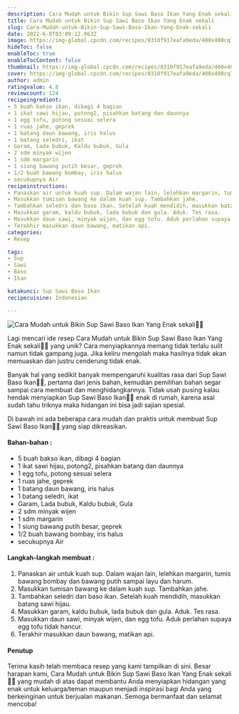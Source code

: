 ```yaml
---
description: Cara Mudah untuk Bikin Sup Sawi Baso Ikan Yang Enak sekali"
title: Cara Mudah untuk Bikin Sup Sawi Baso Ikan Yang Enak sekali
slug: Cara-Mudah-untuk-Bikin-Sup-Sawi-Baso-Ikan-Yang-Enak-sekali
date: 2022-6-8T03:09:12.063Z
image: https://img-global.cpcdn.com/recipes/0310f917eafa9eda/400x400cq70/photo.jpg
hideToc: false
enableToc: true
enableTocContent: false
thumbnail: https://img-global.cpcdn.com/recipes/0310f917eafa9eda/400x400cq70/photo.jpg
cover: https://img-global.cpcdn.com/recipes/0310f917eafa9eda/400x400cq70/photo.jpg
author: admin
ratingvalue: 4.8
reviewcount: 124
recipeingredient:
- 5 buah bakso ikan, dibagi 4 bagian
- 1 ikat sawi hijau, potong2, pisahkan batang dan daunnya
- 1 egg tofu, potong sesuai selera
- 1 ruas jahe, geprek
- 1 batang daun bawang, iris halus
- 1 batang seledri, ikat
- Garam, Lada bubuk, Kaldu bubuk, Gula
- 2 sdm minyak wijen
- 1 sdm margarin
- 1 siung bawang putih besar, geprek
- 1/2 buah bawang bombay, iris halus
- secukupnya Air
recipeinstructions:
- Panaskan air untuk kuah sup. Dalam wajan lain, lelehkan margarin, tumis bawang bombay dan bawang putih sampai layu dan harum.
- Masukkan tumisan bawang ke dalam kuah sup. Tambahkan jahe.
- Tambahkan seledri dan baso ikan. Setelah kuah mendidih, masukkan batang sawi hijau.
- Masukkan garam, kaldu bubuk, lada bubuk dan gula. Aduk. Tes rasa.
- Masukkan daun sawi, minyak wijen, dan egg tofu. Aduk perlahan supaya egg tofu tidak hancur.
- Terakhir masukkan daun bawang, matikan api.
categories:
- Resep

tags:
- Sup
- Sawi
- Baso
- Ikan

katakunci: Sup Sawi Baso Ikan
recipecuisine: Indonesian

---
```


![Cara Mudah untuk Bikin Sup Sawi Baso Ikan Yang Enak sekali👩‍🍳](https://img-global.cpcdn.com/recipes/0310f917eafa9eda/400x400cq70/photo.jpg)

Lagi mencari ide resep Cara Mudah untuk Bikin Sup Sawi Baso Ikan Yang Enak sekali👩‍🍳 yang unik? Cara menyiapkannya memang tidak terlalu sulit namun tidak gampang juga. Jika keliru mengolah maka hasilnya tidak akan memuaskan dan justru cenderung tidak enak.

Banyak hal yang sedikit banyak mempengaruhi kualitas rasa dari Sup Sawi Baso Ikan👩‍🍳, pertama dari jenis bahan, kemudian pemilihan bahan segar sampai cara membuat dan menghidangkannya. Tidak usah pusing kalau hendak menyiapkan Sup Sawi Baso Ikan👩‍🍳 enak di rumah, karena asal sudah tahu triknya maka hidangan ini bisa jadi sajian spesial.

Di bawah ini ada beberapa cara mudah dan praktis untuk membuat Sup Sawi Baso Ikan👩‍🍳 yang siap dikreasikan.

<!--inarticleads1-->

#### Bahan-bahan :

- 5 buah bakso ikan, dibagi 4 bagian
- 1 ikat sawi hijau, potong2, pisahkan batang dan daunnya
- 1 egg tofu, potong sesuai selera
- 1 ruas jahe, geprek
- 1 batang daun bawang, iris halus
- 1 batang seledri, ikat
- Garam, Lada bubuk, Kaldu bubuk, Gula
- 2 sdm minyak wijen
- 1 sdm margarin
- 1 siung bawang putih besar, geprek
- 1/2 buah bawang bombay, iris halus
- secukupnya Air

<!--inarticleads2-->

#### Langkah-langkah membuat :

1. Panaskan air untuk kuah sup. Dalam wajan lain, lelehkan margarin, tumis bawang bombay dan bawang putih sampai layu dan harum.
1. Masukkan tumisan bawang ke dalam kuah sup. Tambahkan jahe.
1. Tambahkan seledri dan baso ikan. Setelah kuah mendidih, masukkan batang sawi hijau.
1. Masukkan garam, kaldu bubuk, lada bubuk dan gula. Aduk. Tes rasa.
1. Masukkan daun sawi, minyak wijen, dan egg tofu. Aduk perlahan supaya egg tofu tidak hancur.
1. Terakhir masukkan daun bawang, matikan api.

#### Penutup

Terima kasih telah membaca resep yang kami tampilkan di sini. Besar harapan kami, Cara Mudah untuk Bikin Sup Sawi Baso Ikan Yang Enak sekali👩‍🍳 yang mudah di atas dapat membantu Anda menyiapkan hidangan yang enak untuk keluarga/teman maupun menjadi inspirasi bagi Anda yang berkeinginan untuk berjualan makanan. Semoga bermanfaat dan selamat mencoba!